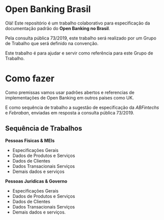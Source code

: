 ﻿# Open Banking Brasil

Olá! Este repositório é um trabalho colaborativo para especificação da documentação padrão do  **Open Banking no Brasil**. 

Pela consulta pública 73/2019, este trabalho será realizado por um Grupo de Trabalho que será definido na convenção. 

Este trabalho é para ajudar e servir como referência para este Grupo de Trabalho.


# Como fazer

Como premissas vamos usar padrões abertos e referencias de implementações de Open Banking em outros países como UK.

E como sequência de trabalho a sugestão de especificação da *ABFintechs* e *Febraban*, enviadas em resposta a consulta pública 73/2019. 

## Sequência de Trabalhos

**Pessoas Físicas & MEIs**
 - Especificações Gerais 
 - Dados de Produtos e Serviços 
 - Dados de Clientes
 - Dados Transacionais Serviços
 - Demais dados e serviços

**Pessoas Juridicas & Governo**
 - Especificações Gerais
 - Dados de Produtos e Serviços
 - Dados de Clientes
 - Dados Transacionais Serviços
 - Demais dados e serviços.

